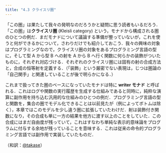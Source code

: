 ```yaml
---
title: "4.3 クライスリ圏"
---
```


「この圏」は果たして我々の発明なのだろうかと疑問に思う読者もいるだろう．「この圏」は**クライスリ圏** (Kleisli category) という，モナドから構成される圏のひとつの例だ．まだモナドについて議論する準備が整っていないが，これを使うと何ができるかについて，さわりだけでも紹介しておこう．我々の興味の対象はプログラミングなので，クライスリ圏の対象をあるプログラミング言語の型に，そして型 A から型 B への射を A から B へ行く関数に何らかの装飾がついたものに，それぞれ対応づける．それぞれのクライスリ圏には固有の射の合成方法と，合成の恒等射を定義する．（「装飾」という厳密でない表現は，じつは圏論の「自己関手」と関連していることが後で明らかになる．）

これまで扱ってきた圏のベースになっていたモナドは特に **writer モナド** と呼ばれる．これはログや関数の実行履歴を生成する仕組みであると同時に，純粋な演算に副作用を持ち込む汎用的な仕組みのひとつの例だ．プログラミング言語の型と関数を，集合の圏でモデル化できることは以前見たが（例によってボトムは除く），本章ではこのモデルを少し違う圏に拡張していたわけだ．射は装飾付き関数になり，その合成も単に一方の結果を他方に渡す以上のことをしていた．この合成にはまだ自由度が残っていて，これはすなわち単純な表示的意味論をプログラムに付与する余地が残っていることを意味する．これは従来の命令的プログラミング言語では副作用で実装していたものだ．

（和訳：[@takase](https://zenn.dev/takase)）